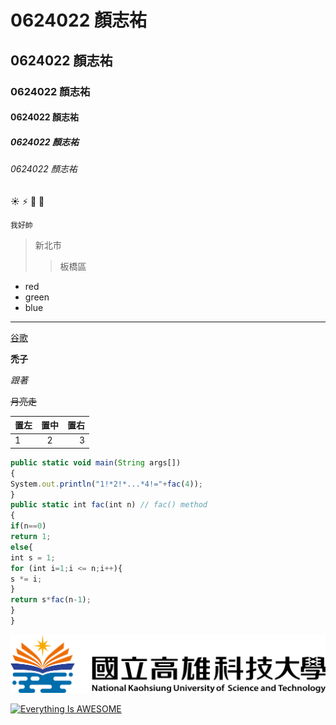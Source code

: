# 0624022 顏志祐

## 0624022 顏志祐

### 0624022 顏志祐

#### 0624022 顏志祐

##### 0624022 顏志祐

###### 0624022 顏志祐

:sunny:
:zap:
:horse:
:cow2:

```我好帥```
>新北市
>>板橋區


* red
* green
* blue

***
[谷歌](https://www.google.com.tw/)

**禿子**

*跟著*

~~月亮走~~

|置左   |  置中   | 置右 |
|:------|:------:|-----:|
|1|2|3|

```js
public static void main(String args[])
{
System.out.println("1!*2!*...*4!="+fac(4));
}
public static int fac(int n) // fac() method
{
if(n==0) 
return 1;
else{
int s = 1;
for (int i=1;i <= n;i++){
s *= i;
}
return s*fac(n-1); 
}
}
```

![我超帥](free.png "高科大")

[![Everything Is AWESOME](https://img.youtube.com/vi/StTqXEQ2l-Y/0.jpg)](https://www.youtube.com/watch?v=StTqXEQ2l-Y "Everything Is AWESOME")
